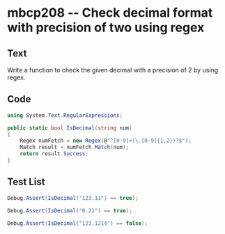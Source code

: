 # mbcp208 -- Check decimal format with precision of two using regex

## Text

Write a function to check the given decimal with a precision of 2 by using regex.

## Code

```csharp
using System.Text.RegularExpressions;

public static bool IsDecimal(string num)
{
    Regex numFetch = new Regex(@"^[0-9]+(\.[0-9]{1,2})?$");
    Match result = numFetch.Match(num);
    return result.Success;
}
```

## Test List

```csharp
Debug.Assert(IsDecimal("123.11") == true);
```

```csharp
Debug.Assert(IsDecimal("0.21") == true);
```

```csharp
Debug.Assert(IsDecimal("123.1214") == false);
```
